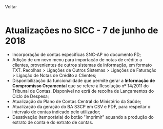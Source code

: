 <div style="width:100%; height:30px"><span onclick="loadMdDoc('atualizacoes', ['btnMenu'],'', null)" class="voltar">Voltar</span></div>

# Atualizações no SICC - 7 de junho de 2018

- Incorporação de contas específicas SNC-AP no documento FD;
- Adição de um novo menu para importação de notas de crédito a clientes, provenientes de outros sistemas de informação, em formato TXT. Recolhas > Ligações de Outros Sistemas > Ligações de Faturação > Ligação de Notas de Crédito a Clientes;
- Disponibilização da funcionalidade que permite gerar a **Informação de Compromisso Orçamental** que se refere à Resolução nº 14/2011 do Tribunal de Contas. Disponível no ecrã de recolha de Lançamentos do Ciclo de Despesa;
- Atualização do Plano de Contas Central do Ministério da Saúde;
- Atualização da geração do BA S3CP em CSV e PDF, para respeitar o intervalo de contas indicado pelo utilizador;
- Desativação (temporária) do botão "Imprimir" aquando a produção do extrato de conta e do extrato de contas.
